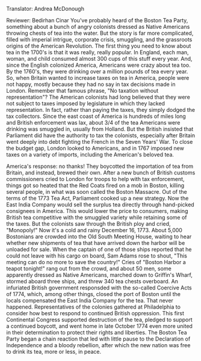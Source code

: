 

Translator: Andrea McDonough

Reviewer: Bedirhan Cinar
You&#39;ve probably heard of the Boston Tea Party,
something about a bunch of angry colonists
dressed as Native Americans
throwing chests of tea into the water.
But the story is far more complicated,
filled with imperial intrigue,
corporate crisis,
smuggling,
and the grassroots origins of the American Revolution.
The first thing you need to know about tea in the 1700&#39;s
is that it was really, really popular.
In England, each man, woman, and child
consumed almost 300 cups of this stuff every year.
And, since the English colonized America,
Americans were crazy about tea too.
By the 1760&#39;s, they were drinking
over a million pounds of tea every year.
So, when Britain wanted to increase taxes
on tea in America,
people were not happy,
mostly because they had no say in tax decisions
made in London.
Remember that famous phrase,
&quot;No taxation without representation&quot;?
The American colonists had long believed
that they were not subject to taxes imposed by legislature
in which they lacked representation.
In fact, rather than paying the taxes,
they simply dodged the tax collectors.
Since the east coast of America is hundreds of miles long
and British enforcement was lax,
about 3/4 of the tea Americans were drinking
was smuggled in, usually from Holland.
But the British insisted that Parliament
did have the authority to tax the colonists,
especially after Britain went deeply into debt
fighting the French in the Seven Years&#39; War.
To close the budget gap,
London looked to Americans,
and in 1767 imposed new taxes on a variety of imports,
including the American&#39;s beloved tea.

America&#39;s response: no thanks!
They boycotted the importation of tea from Britain,
and instead, brewed their own.
After a new bunch of British customs commissioners
cried to London for troops to help with tax enforcement,
things got so heated
that the Red Coats fired on a mob in Boston,
killing several people,
in what was soon called the Boston Massacre.
Out of the terms of the 1773 Tea Act,
Parliament cooked up a new strategy.
Now the East India Company would sell the surplus tea
directly through hand-picked consignees in America.
This would lower the price to consumers,
making British tea competitive with the smuggled variety
while retaining some of the taxes.
But the colonists saw through the British ploy
and cried, &quot;Monopoly!&quot;
Now it&#39;s a cold and rainy December 16, 1773.
About 5,000 Bostonians are crowded
into the Old South Meeting House,
waiting to hear whether new shipments of tea
that have arrived down the harbor
will be unloaded for sale.
When the captain of one of those ships reported
that he could not leave with his cargo on board,
Sam Adams rose to shout,
&quot;This meeting can do no more to save the country!&quot;
Cries of &quot;Boston Harbor a teapot tonight!&quot;
rang out from the crowd,
and about 50 men,
some apparently dressed as Native Americans,
marched down to Griffin&#39;s Wharf,
stormed aboard three ships,
and threw 340 tea chests overboard.
An infuriated British government responsded
with the so-called Coercive Acts of 1774,
which, among other things,
closed the port of Boston until the locals compensated
the East India Company for the tea.
That never happened.
Representatives of the colonies
gathered at Philadelphia to consider
how best to respond to continued British oppression.
This first Continental Congress supported destruction of the tea,
pledged to support a continued boycott,
and went home in late October 1774
even more united in their determination
to protect their rights and liberties.
The Boston Tea Party began a chain reaction
that led with little pause
to the Declaration of Independence
and a bloody rebellion,
after which the new nation was free to drink its tea,
more or less, in peace.
